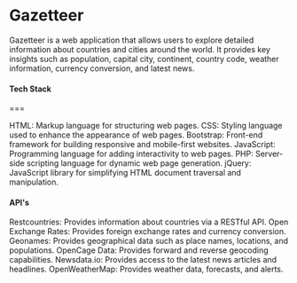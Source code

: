 # Gazetteer


Gazetteer is a web application that allows users to explore detailed information about countries and cities around the world. It provides key insights such as population, capital city, continent, country code, weather information, currency conversion, and latest news.

#### Tech Stack
===

HTML: Markup language for structuring web pages.
CSS: Styling language used to enhance the appearance of web pages.
Bootstrap: Front-end framework for building responsive and mobile-first websites.
JavaScript: Programming language for adding interactivity to web pages.
PHP: Server-side scripting language for dynamic web page generation.
jQuery: JavaScript library for simplifying HTML document traversal and manipulation.

#### API's

Restcountries: Provides information about countries via a RESTful API.
Open Exchange Rates: Provides foreign exchange rates and currency conversion.
Geonames: Provides geographical data such as place names, locations, and populations.
OpenCage Data: Provides forward and reverse geocoding capabilities.
Newsdata.io: Provides access to the latest news articles and headlines.
OpenWeatherMap: Provides weather data, forecasts, and alerts.
